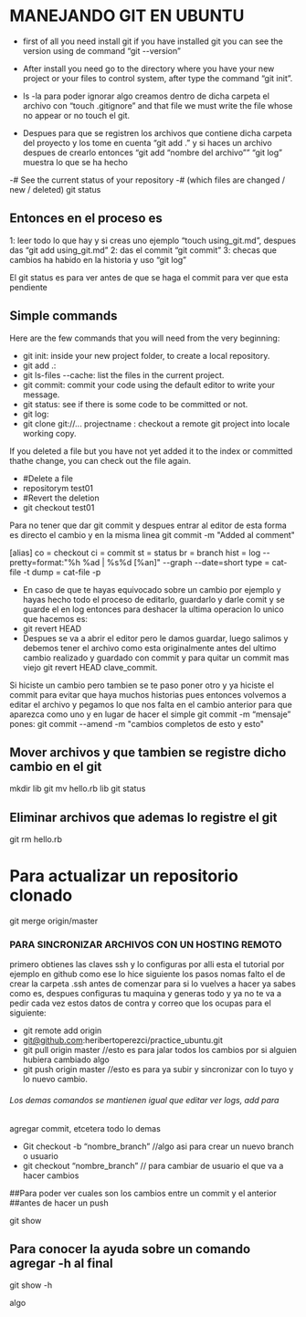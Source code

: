 # MANEJANDO GIT EN UBUNTU

* first of all you need install git if you have installed git you can see
the version using de command “git --version”
* After install you need go to the directory where you have your new
project or your files to control system, after type the command “git
init”.
* ls -la
para poder ignorar algo creamos dentro de dicha carpeta el archivo con
“touch .gitignore” and that file we must write the file whose no appear
or no touch el git.

* Despues para que se registren los archivos que contiene dicha carpeta
del proyecto y los tome en cuenta
“git add .”
y si haces un archivo despues de crearlo entonces 
“git add “nombre del archivo””
“git log” muestra lo que se ha hecho

-# See the current status of your repository 
-# (which files are changed / new / deleted)
git status

## Entonces en el proceso es 
1: leer todo lo que hay y si creas uno ejemplo “touch using_git.md”,
despues das “git add using_git.md”
2: das el commit “git commit”
3: checas que cambios ha habido en la historia y uso “git log”

El git status es para ver antes de que se haga el commit para ver que
esta pendiente 

## Simple commands
Here are the few commands that you will need from the very beginning:
* git init: inside your new project folder, to create a local repository.
* git add .:
* git ls-files --cache: list the files in the current project.
* git commit: commit your code using the default editor to write your
message.
* git status: see if there is some code to be committed or not.
* git log:
* git clone git://... projectname : checkout a remote git project into
locale working copy.

If you deleted a file but you have not yet added it to the index or
committed thathe change, you can check out the file again. 


* #Delete a file
* repositorym test01
* #Revert the deletion
* git checkout test01

Para no tener que dar git commit y despues entrar al editor de esta
forma es directo el cambio y en la misma linea
git commit -m "Added al comment"

[alias]
  co = checkout
  ci = commit
  st = status
  br = branch
  hist = log --pretty=format:\"%h %ad | %s%d [%an]\" --graph
--date=short
  type = cat-file -t
  dump = cat-file -p

* En caso de que te hayas equivocado sobre un cambio por ejemplo y hayas
hecho todo el proceso de editarlo, guardarlo y darle comit y se guarde
el en log entonces para deshacer la ultima operacion lo unico que
hacemos es:
* git revert HEAD
* Despues se va a abrir el editor pero le damos guardar, luego salimos y
debemos tener el archivo como esta originalmente antes del ultimo cambio
realizado y guardado con commit
 y para quitar un commit mas viejo 
git revert HEAD clave_commit.

Si hiciste un cambio pero tambien se te paso poner otro y ya hiciste el
commit para evitar que haya muchos historias pues entonces volvemos a
editar el archivo y pegamos lo que nos falta en el cambio anterior para
que aparezca como uno y en lugar de hacer el simple git commit -m
“mensaje” pones:
git commit --amend -m "cambios completos de esto y esto"

## Mover archivos y que tambien se registre dicho cambio en el git
mkdir lib
git mv hello.rb lib
git status

## Eliminar archivos que ademas lo registre el git
git rm hello.rb

# Para actualizar un repositorio clonado 
git merge origin/master

### PARA SINCRONIZAR ARCHIVOS CON UN HOSTING REMOTO

primero obtienes las claves ssh y lo configuras por alli esta el
tutorial por ejemplo en github como ese lo hice siguiente los pasos
nomas falto el de crear la carpeta .ssh antes de comenzar para si lo
vuelves a hacer ya sabes como es, despues configuras tu maquina y
generas todo y ya no te va a pedir cada vez estos datos de contra y
correo que los ocupas para el siguiente:

* git remote add origin
* git@github.com:heribertoperezci/practice_ubuntu.git
* git pull origin master //esto es para jalar todos los cambios por si
alguien hubiera cambiado algo
* git push origin master //esto es para ya subir y sincronizar con lo tuyo
y lo nuevo cambio.

###### Los demas comandos se mantienen igual que editar ver logs, add para
agregar commit, etcetera todo lo demas

* Git checkout -b “nombre_branch” //algo asi para crear un nuevo branch o
usuario 
* git checkout “nombre_branch” // para cambiar de usuario el que va a
hacer cambios


##Para poder ver cuales son los cambios entre un commit y el anterior
##antes de hacer un push

git show

## Para conocer la ayuda sobre un comando agregar -h al final
git show -h

algo

